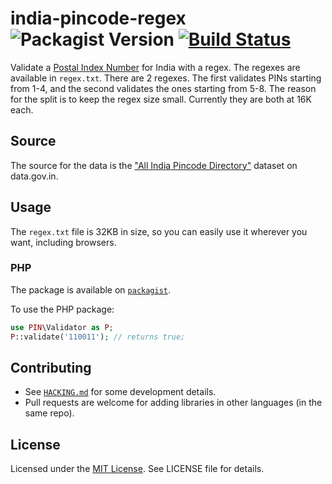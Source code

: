 # india-pincode-regex ![Packagist Version](https://img.shields.io/packagist/v/captn3m0/pincode?style=plastic) [![Build Status](https://travis-ci.org/captn3m0/india-pincode-regex.svg?branch=master)](https://travis-ci.org/captn3m0/india-pincode-regex)

Validate a [Postal Index Number][wiki] for India with a regex. The regexes are available in `regex.txt`. There are 2 regexes. The first validates PINs starting from 1-4, and the second validates the ones starting from 5-8. The reason for the split is to keep the regex size small. Currently they are both at 16K each.

## Source

The source for the data is the ["All India Pincode Directory"](https://data.gov.in/resources/all-india-pincode-directory) dataset on data.gov.in.

## Usage

The `regex.txt` file is 32KB in size, so you can easily use it wherever you want, including browsers.

### PHP

The package is available on [`packagist`](https://packagist.org/packages/captn3m0/pincode).

To use the PHP package:

```php
use PIN\Validator as P;
P::validate('110011'); // returns true;
```

## Contributing

- See [`HACKING.md`](HACKING.md) for some development details.
- Pull requests are welcome for adding libraries in other languages (in the same repo).

## License

Licensed under the [MIT License](https://nemo.mit-license.org/). See LICENSE file for details.

[wiki]: https://en.wikipedia.org/wiki/Postal_Index_Number